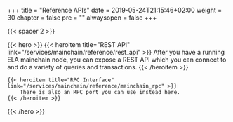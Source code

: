 +++
title = "Reference APIs"
date = 2019-05-24T21:15:46+02:00
weight = 30
chapter = false
pre = ""
alwaysopen = false
+++

{{< spacer 2 >}}

{{< hero >}}
    {{< heroitem title="REST API" link="/services/mainchain/reference/rest_api" >}}
        After you have a running ELA mainchain node, you can expose a REST API which you can connect to 
        and do a variety of queries and transactions.
    {{< /heroitem >}}

    {{< heroitem title="RPC Interface" link="/services/mainchain/reference/mainchain_rpc" >}}
        There is also an RPC port you can use instead here.
    {{< /heroitem >}}
{{< /hero >}}
